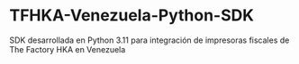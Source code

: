 # TFHKA-Venezuela-Python-SDK
SDK desarrollada en Python 3.11 para integración de impresoras fiscales de The Factory HKA en Venezuela
